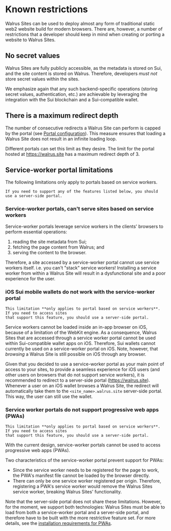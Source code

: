 # Known restrictions

Walrus Sites can be used to deploy almost any form of traditional static web2 website build for
modern browsers. There are, however, a number of restrictions that a developer should keep in mind
when creating or porting a website to Walrus Sites.

## No secret values

Walrus Sites are fully publicly accessible, as the metadata is stored on Sui, and the site content
is stored on Walrus. Therefore, developers *must not* store secret values within the sites.

We emphasize again that any such backend-specific operations (storing secret values, authentication,
etc.) are achievable by leveraging the integration with the Sui blockchain and a Sui-compatible
wallet.

## There is a maximum redirect depth

The number of consecutive redirects a Walrus Site can perform is capped by the
portal (see [Portal configuration](./portal.md)). This measure ensures that loading a Walrus Site
does not result in an infinite loading loop.

Different portals can set this limit as they desire. The limit for the portal hosted at
<https://walrus.site> has a maximum redirect depth of 3.

## Service-worker portal limitations

The following limitations only apply to portals based on service workers.

``` admonish tip
If you need to support any of the features listed below, you should use a server-side portal.
```

### Service-worker portals, can't serve sites based on service workers

Service-worker portals leverage service workers in the clients' browsers to perform essential
operations:

1. reading the site metadata from Sui;
1. fetching the page content from Walrus; and
1. serving the content to the browser.

Therefore, a site accessed by a service-worker portal cannot use service workers itself. i.e.
you can't "stack" service workers! Installing a service worker from within a Walrus Site will
result in a dysfunctional site and a poor experience for the user.

### iOS Sui mobile wallets do not work with the service-worker portal

```admonish warning
This limitation **only applies to portal based on service workers**. If you need to access sites
that support this feature, you should use a server-side portal.
```

Service workers cannot be loaded inside an in-app browser on iOS, because of a limitation of the
WebKit engine. As a consequence, Walrus Sites that are accessed through a service worker portal
cannot be used within Sui-compatible wallet apps on iOS. Therefore, Sui wallets cannot currently
be used on a service-worker portal on iOS. Note, however, that *browsing* a Walrus Site is still
possible on iOS through any browser.

Given that you decided to use a service-worker portal as your main point of access to your sites,
to provide a seamless experience for iOS users (and other users on browsers that do not support
service workers), it is recommended to redirect to a server-side portal (<https://walrus.site>).
Whenever a user on an iOS wallet browses a Walrus Site, the redirect will automatically take them
to the `<site_name>.walrus.site` server-side portal. This way, the user can still use the wallet.

### Service worker portals do not support progressive web apps (PWAs)

```admonish warning
This limitation **only applies to portal based on service workers**. If you need to access sites
that support this feature, you should use a server-side portal.
```

With the current design, service-worker portals cannot be used to access progressive web apps
(PWAs).

Two characteristics of the service-worker portal prevent support for PWAs:

- Since the service worker needs to be registered for the page to work, the PWA's manifest file
  cannot be loaded by the browser directly.
- There can only be one service worker registered per origin. Therefore, registering a PWA's service
  worker would remove the Walrus Sites service worker, breaking Walrus Sites' functionality.

Note that the server-side portal does not share these limitations. However, for the moment, we
support both technologies: Walrus Sites must be able to load from both a service-worker portal and a
server-side portal, and therefore have to be built with the more restrictive feature set. For more
details, see the [installation requirements for
PWAs](https://en.wikipedia.org/wiki/Progressive_web_app#Installation_criteria).
